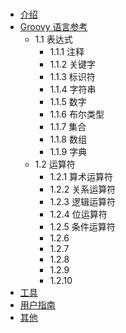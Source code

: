 # 
* [介绍](README.md)
* [Groovy 语言参考](chapter1/README.md)
   * 1.1 表达式
       * 1.1.1 注释
       * 1.1.2 关键字
       * 1.1.3 标识符
       * 1.1.4 字符串
       * 1.1.5 数字
       * 1.1.6 布尔类型
       * 1.1.7 集合
       * 1.1.8 数组
       * 1.1.9 字典
   * 1.2 运算符
     * 1.2.1 算术运算符
     * 1.2.2 关系运算符
     * 1.2.3 逻辑运算符
     * 1.2.4 位运算符
     * 1.2.5 条件运算符
     * 1.2.6 
     * 1.2.7
     * 1.2.8
     * 1.2.9
     * 1.2.10
* [工具](chapter2/README.md)
* [用户指南](chapter3/README.md)
* [其他](chapter4/README.md)

